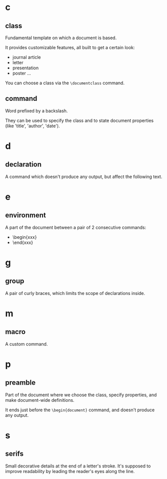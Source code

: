 # c
## class

Fundamental template on which a document is based.

It provides customizable features, all built to get a certain look:

   - journal article
   - letter
   - presentation
   - poster
   ...

You can choose a class via the `\documentclass` command.

## command

Word prefixed by a backslash.

They can  be used to  specify the class and  to state document  properties (like
'title', 'author', 'date').

##
# d
## declaration

 A command which doesn't produce any output, but affect the following text.

##
# e
## environment

A part of the document between a pair of 2 consecutive commands:

   - \begin{xxx}
   - \end{xxx}

##
# g
## group

A pair of curly braces, which limits the scope of declarations inside.

##
# m
## macro

A custom command.

##
# p
## preamble

Part of  the document where  we choose the  class, specify properties,  and make
document-wide definitions.

It  ends just  before the  `\begin{document}` command,  and doesn't  produce any
output.

##
# s
## serifs

Small decorative details at the end of a letter's stroke.
It's supposed  to improve  readability by  leading the  reader's eyes  along the
line.
